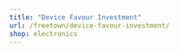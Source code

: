 ```yaml
---
title: "Device Favour Investment"
url: /freetown/device-favour-investment/
shop: electronics
---
```

